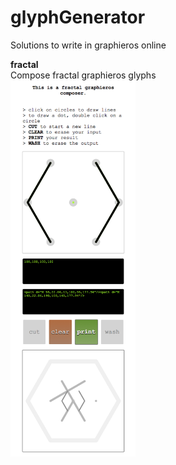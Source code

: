 # glyphGenerator

Solutions to write in graphieros online

<b>fractal</b><br>
Compose fractal graphieros glyphs
<br>
<img src="https://github.com/graphieros/glyphGenerator/blob/master/fractal/gcsc.png" width="200px" style="margin:0 auto;">

